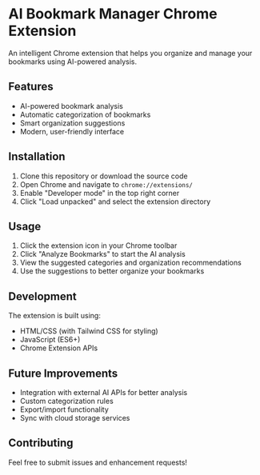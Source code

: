 # AI Bookmark Manager Chrome Extension

An intelligent Chrome extension that helps you organize and manage your bookmarks using AI-powered analysis.

## Features

- AI-powered bookmark analysis
- Automatic categorization of bookmarks
- Smart organization suggestions
- Modern, user-friendly interface

## Installation

1. Clone this repository or download the source code
2. Open Chrome and navigate to `chrome://extensions/`
3. Enable "Developer mode" in the top right corner
4. Click "Load unpacked" and select the extension directory

## Usage

1. Click the extension icon in your Chrome toolbar
2. Click "Analyze Bookmarks" to start the AI analysis
3. View the suggested categories and organization recommendations
4. Use the suggestions to better organize your bookmarks

## Development

The extension is built using:
- HTML/CSS (with Tailwind CSS for styling)
- JavaScript (ES6+)
- Chrome Extension APIs

## Future Improvements

- Integration with external AI APIs for better analysis
- Custom categorization rules
- Export/import functionality
- Sync with cloud storage services

## Contributing

Feel free to submit issues and enhancement requests!
